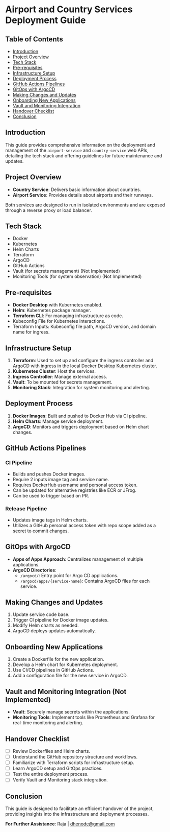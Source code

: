 # Airport and Country Services Deployment Guide

## Table of Contents

- [Introduction](#introduction)
- [Project Overview](#project-overview)
- [Tech Stack](#tech-stack)
- [Pre-requisites](#pre-requisites)
- [Infrastructure Setup](#infrastructure-setup)
- [Deployment Process](#deployment-process)
- [GitHub Actions Pipelines](#github-actions-pipelines)
- [GitOps with ArgoCD](#gitops-with-argocd)
- [Making Changes and Updates](#making-changes-and-updates)
- [Onboarding New Applications](#onboarding-new-applications)
- [Vault and Monitoring Integration](#vault-and-monitoring-integration)
- [Handover Checklist](#handover-checklist)
- [Conclusion](#conclusion)

## Introduction

This guide provides comprehensive information on the deployment and management of the `airport-service` and `country-service` web APIs, detailing the tech stack and offering guidelines for future maintenance and updates.

## Project Overview

- **Country Service**: Delivers basic information about countries.
- **Airport Service**: Provides details about airports and their runways.

Both services are designed to run in isolated environments and are exposed through a reverse proxy or load balancer.

## Tech Stack

- Docker
- Kubernetes
- Helm Charts
- Terraform
- ArgoCD
- GitHub Actions
- Vault (for secrets management) (Not Implemented)
- Monitoring Tools (for system observation) (Not Implemented)

## Pre-requisites

- **Docker Desktop** with Kubernetes enabled.
- **Helm**: Kubernetes package manager.
- **Terraform CLI**: For managing infrastructure as code.
- Kubeconfig File for Kubernetes interactions.
- Terraform Inputs: Kubeconfig file path, ArgoCD version, and domain name for ingress.

## Infrastructure Setup

1. **Terraform**: Used to set up and configure the ingress controller and ArgoCD with ingress in the local Docker Desktop Kubernetes cluster.
2. **Kubernetes Cluster**: Host the services.
3. **Ingress Controller**: Manage external access.
4. **Vault**: To be mounted for secrets management.
5. **Monitoring Stack**: Integration for system monitoring and alerting.

## Deployment Process

1. **Docker Images**: Built and pushed to Docker Hub via CI pipeline.
2. **Helm Charts**: Manage service deployment.
3. **ArgoCD**: Monitors and triggers deployment based on Helm chart changes.

## GitHub Actions Pipelines

### CI Pipeline

- Builds and pushes Docker images.
- Require 2 inputs image tag and service name. 
- Requires DockerHub username and personal access token.
- Can be updated for alternative registries like ECR or JFrog.
- Can be used to trigger based on PR.

### Release Pipeline

- Updates image tags in Helm charts.
- Utilizes a GitHub personal access token with repo scope added as a secret to commit changes.

## GitOps with ArgoCD

- **Apps of Apps Approach**: Centralizes management of multiple applications.
- **ArgoCD Directories**:
  - `/argocd/`: Entry point for Argo CD applications.
  - `/argocd/apps/{service-name}`: Contains ArgoCD files for each service.

## Making Changes and Updates

1. Update service code base.
2. Trigger CI pipeline for Docker image updates.
3. Modify Helm charts as needed.
4. ArgoCD deploys updates automatically.

## Onboarding New Applications

1. Create a Dockerfile for the new application.
2. Develop a Helm chart for Kubernetes deployment.
3. Use CI/CD pipelines in GitHub Actions.
4. Add a configuration file for the new service in ArgoCD.

## Vault and Monitoring Integration (Not Implemented)

- **Vault**: Securely manage secrets within the applications.
- **Monitoring Tools**: Implement tools like Prometheus and Grafana for real-time monitoring and alerting.

## Handover Checklist

- [ ] Review Dockerfiles and Helm charts.
- [ ] Understand the GitHub repository structure and workflows.
- [ ] Familiarize with Terraform scripts for infrastructure setup.
- [ ] Learn ArgoCD setup and GitOps practices.
- [ ] Test the entire deployment process.
- [ ] Verify Vault and Monitoring stack integration.

## Conclusion

This guide is designed to facilitate an efficient handover of the project, providing insights into the infrastructure and deployment processes.

**For Further Assistance**: Raja | dhenode@gmail.com
